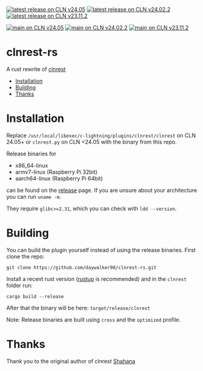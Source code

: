 [![latest release on CLN v24.05](https://github.com/daywalker90/clnrest/actions/workflows/latest_v24.05.yml/badge.svg?branch=main)](https://github.com/daywalker90/clnrest/actions/workflows/latest_v24.05.yml) [![latest release on CLN v24.02.2](https://github.com/daywalker90/clnrest/actions/workflows/latest_v24.02.yml/badge.svg?branch=main)](https://github.com/daywalker90/clnrest/actions/workflows/latest_v24.02.yml) [![latest release on CLN v23.11.2](https://github.com/daywalker90/clnrest/actions/workflows/latest_v23.11.yml/badge.svg?branch=main)](https://github.com/daywalker90/clnrest/actions/workflows/latest_v23.11.yml)

[![main on CLN v24.05](https://github.com/daywalker90/clnrest/actions/workflows/main_v24.05.yml/badge.svg?branch=main)](https://github.com/daywalker90/clnrest/actions/workflows/main_v24.05.yml) [![main on CLN v24.02.2](https://github.com/daywalker90/clnrest/actions/workflows/main_v24.02.yml/badge.svg?branch=main)](https://github.com/daywalker90/clnrest/actions/workflows/main_v24.02.yml) [![main on CLN v23.11.2](https://github.com/daywalker90/clnrest/actions/workflows/main_v23.11.yml/badge.svg?branch=main)](https://github.com/daywalker90/clnrest/actions/workflows/main_v23.11.yml)

# clnrest-rs
A rust rewrite of [clnrest](https://github.com/ElementsProject/lightning/tree/master/plugins/clnrest)

* [Installation](#installation)
* [Building](#building)
* [Thanks](#thanks)

# Installation
Replace `/usr/local/libexec/c-lightning/plugins/clnrest/clnrest` on CLN 24.05+ or `clnrest.py` on CLN <24.05 with the binary from this repo.

Release binaries for
* x86_64-linux
* armv7-linux (Raspberry Pi 32bit)
* aarch64-linux (Raspberry Pi 64bit)

can be found on the [release](https://github.com/daywalker90/clnrest/releases) page. If you are unsure about your architecture you can run ``uname -m``.

They require ``glibc>=2.31``, which you can check with ``ldd --version``.

# Building
You can build the plugin yourself instead of using the release binaries.
First clone the repo:

```
git clone https://github.com/daywalker90/clnrest-rs.git
```

Install a recent rust version ([rustup](https://rustup.rs/) is recommended) and in the ``clnrest`` folder run:

```
cargo build --release
```

After that the binary will be here: ``target/release/clnrest``

Note: Release binaries are built using ``cross`` and the ``optimized`` profile.


# Thanks
Thank you to the original author of clnrest [Shahana](https://github.com/ShahanaFarooqui)
